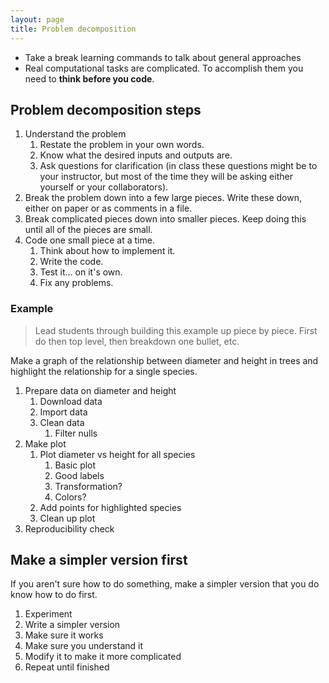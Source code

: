 ```yaml
---
layout: page
title: Problem decomposition
---
```


* Take a break learning commands to talk about general approaches
* Real computational tasks are complicated. To accomplish them you need to
  **think before you code**.

## Problem decomposition steps

1.  Understand the problem
    1. Restate the problem in your own words.
    2. Know what the desired inputs and outputs are.
    3. Ask questions for clarification (in class these questions might be to
       your instructor, but most of the time they will be asking either yourself
       or your collaborators).
2.  Break the problem down into a few large pieces. Write these down, either on
    paper or as comments in a file.
3.  Break complicated pieces down into smaller pieces. Keep doing this until all
    of the pieces are small.
4.  Code one small piece at a time.
    1. Think about how to implement it.
    2. Write the code.
    3. Test it... on it's own.
    4. Fix any problems.

### Example

> Lead students through building this example up piece by piece. First do then
> top level, then breakdown one bullet, etc.

Make a graph of the relationship between diameter and height in trees and
highlight the relationship for a single species.

1. Prepare data on diameter and height
    1. Download data
    2. Import data
    3. Clean data
        1. Filter nulls
2. Make plot
    1. Plot diameter vs height for all species
        1. Basic plot
        2. Good labels
        3. Transformation?
        4. Colors?
    2. Add points for highlighted species
    3. Clean up plot
3. Reproducibility check

## Make a simpler version first

If you aren't sure how to do something, make a simpler version that you do know
how to do first. 

1. Experiment
2. Write a simpler version
3. Make sure it works
4. Make sure you understand it
5. Modify it to make it more complicated
6. Repeat until finished
